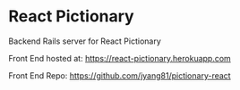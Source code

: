 # React Pictionary

Backend Rails server for React Pictionary

Front End hosted at: https://react-pictionary.herokuapp.com

Front End Repo: https://github.com/jyang81/pictionary-react
